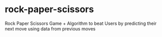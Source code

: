 # rock-paper-scissors
Rock Paper Scissors Game + Algorithm to beat Users by predicting their next move using data from previous moves
